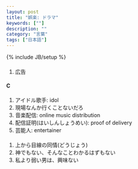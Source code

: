 ```yaml
---
layout: post
title: "娯楽: ドラマ"
keywords: [""]
description: ""
category: "言葉"
tags: ["日本語"]
---
```

{% include JB/setup %}

####
1. 広告



#### C
1. アイドル歌手: idol
2. 現場なんか行くことないだろ
3. 音楽配信: online music distribution
4. 配信証明(はいしんしょうめい): proof of delivery
5. 芸能人: entertainer


####
1. 上から目線の同情(どうじょう)
2. 神でもない、そんなことわかるはずもない
3. 私より弱い男は、興味ない
